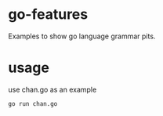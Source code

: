 # go-features
Examples to show go language grammar pits.

# usage

use chan.go as an example
```
go run chan.go
```
